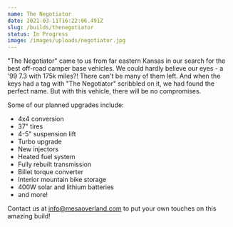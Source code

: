 ```yaml
---
name: The Negotiator
date: 2021-03-11T16:22:06.491Z
slug: /builds/thenegotiator
status: In Progress
image: /images/uploads/negotiator.jpg
---
```


"The Negotiator" came to us from far eastern Kansas in our search for the best off-road camper base vehicles. We could hardly believe our eyes - a '99 7.3 with 175k miles?! There can't be many of them left. And when the keys had a tag with "The Negotiator" scribbled on it, we had found the perfect name. But with this vehicle, there will be no compromises.

Some of our planned upgrades include:

- 4x4 conversion
- 37" tires
- 4-5" suspension lift
- Turbo upgrade
- New injectors
- Heated fuel system
- Fully rebuilt transmission
- Billet torque converter
- Interior mountain bike storage
- 400W solar and lithium batteries
- and more!

Contact us at info@mesaoverland.com to put your own touches on this amazing build!
